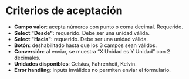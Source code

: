 # Criterios de aceptación

- **Campo valor**: acepta números con punto o coma decimal. Requerido.
- **Select "Desde"**: requerido. Debe ser una unidad válida.
- **Select "Hacia"**: requerido. Debe ser una unidad válida.
- **Botón**: deshabilitado hasta que los 3 campos sean válidos.
- **Conversión**: al enviar, se muestra “X Unidad es Y Unidad” con 2 decimales.
- **Unidades disponibles**: Celsius, Fahrenheit, Kelvin.
- **Error handling**: inputs inválidos no permiten enviar el formulario.
